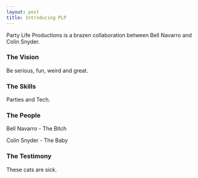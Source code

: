 ```yaml
---
layout: post
title: Introducing PLP
---
```


Party Life Productions is a brazen collaboration between Bell Navarro and Colin Snyder.  

### The Vision

Be serious, fun, weird and great.

### The Skills

Parties and Tech.

### The People

Bell Navarro - The Bitch

Colin Snyder - The Baby

### The Testimony

These cats are sick.
